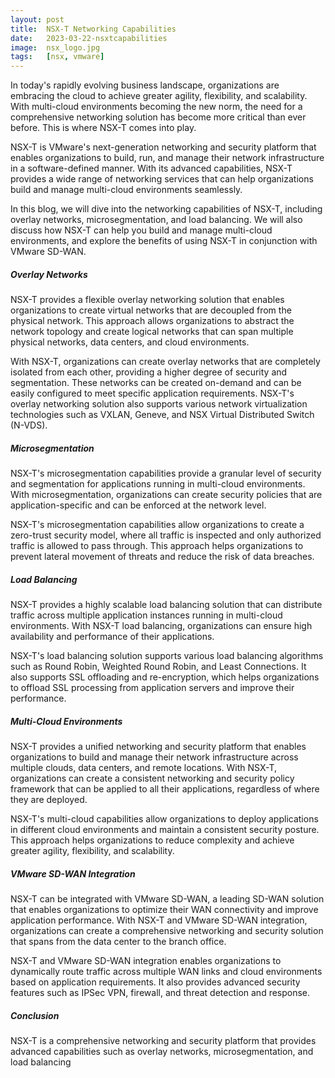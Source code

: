 ```yaml
---
layout: post
title:  NSX-T Networking Capabilities
date:   2023-03-22-nsxtcapabilities
image:  nsx_logo.jpg
tags:   [nsx, vmware]
---
```


In today's rapidly evolving business landscape, organizations are embracing the cloud to achieve greater agility, flexibility, and scalability. With multi-cloud environments becoming the new norm, the need for a comprehensive networking solution has become more critical than ever before. This is where NSX-T comes into play.

NSX-T is VMware's next-generation networking and security platform that enables organizations to build, run, and manage their network infrastructure in a software-defined manner. With its advanced capabilities, NSX-T provides a wide range of networking services that can help organizations build and manage multi-cloud environments seamlessly.

In this blog, we will dive into the networking capabilities of NSX-T, including overlay networks, microsegmentation, and load balancing. We will also discuss how NSX-T can help you build and manage multi-cloud environments, and explore the benefits of using NSX-T in conjunction with VMware SD-WAN.

<h5>Overlay Networks</h5>

NSX-T provides a flexible overlay networking solution that enables organizations to create virtual networks that are decoupled from the physical network. This approach allows organizations to abstract the network topology and create logical networks that can span multiple physical networks, data centers, and cloud environments.

With NSX-T, organizations can create overlay networks that are completely isolated from each other, providing a higher degree of security and segmentation. These networks can be created on-demand and can be easily configured to meet specific application requirements. NSX-T's overlay networking solution also supports various network virtualization technologies such as VXLAN, Geneve, and NSX Virtual Distributed Switch (N-VDS).

<h5>Microsegmentation</h5>

NSX-T's microsegmentation capabilities provide a granular level of security and segmentation for applications running in multi-cloud environments. With microsegmentation, organizations can create security policies that are application-specific and can be enforced at the network level.

NSX-T's microsegmentation capabilities allow organizations to create a zero-trust security model, where all traffic is inspected and only authorized traffic is allowed to pass through. This approach helps organizations to prevent lateral movement of threats and reduce the risk of data breaches.

<h5>Load Balancing</h5>

NSX-T provides a highly scalable load balancing solution that can distribute traffic across multiple application instances running in multi-cloud environments. With NSX-T load balancing, organizations can ensure high availability and performance of their applications.

NSX-T's load balancing solution supports various load balancing algorithms such as Round Robin, Weighted Round Robin, and Least Connections. It also supports SSL offloading and re-encryption, which helps organizations to offload SSL processing from application servers and improve their performance.

<h5>Multi-Cloud Environments</h5>

NSX-T provides a unified networking and security platform that enables organizations to build and manage their network infrastructure across multiple clouds, data centers, and remote locations. With NSX-T, organizations can create a consistent networking and security policy framework that can be applied to all their applications, regardless of where they are deployed.

NSX-T's multi-cloud capabilities allow organizations to deploy applications in different cloud environments and maintain a consistent security posture. This approach helps organizations to reduce complexity and achieve greater agility, flexibility, and scalability.

<h5>VMware SD-WAN Integration</h5>

NSX-T can be integrated with VMware SD-WAN, a leading SD-WAN solution that enables organizations to optimize their WAN connectivity and improve application performance. With NSX-T and VMware SD-WAN integration, organizations can create a comprehensive networking and security solution that spans from the data center to the branch office.

NSX-T and VMware SD-WAN integration enables organizations to dynamically route traffic across multiple WAN links and cloud environments based on application requirements. It also provides advanced security features such as IPSec VPN, firewall, and threat detection and response.

<h5>Conclusion</h5>

NSX-T is a comprehensive networking and security platform that provides advanced capabilities such as overlay networks, microsegmentation, and load balancing